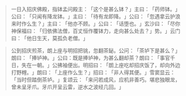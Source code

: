 > 一日入招庆佛殿，指钵孟问殿主：​「这个是甚么钵？​」主曰：​「药师钵。​」公曰：​「只闻有降龙钵。​」主曰：​「待有龙即降。​」公曰：​「忽遇拿云护浪来时作么生？​」主曰：​「他亦不顾。​」公曰：​「话堕也。​」玄沙曰：​「尽你神保福曰：​「归依佛法僧，百丈恒作覆钵力，走向甚么处去？​」势。​」云门曰：​「他日生天，莫孤负老僧。​」

> 公到招庆煎茶，朗上座与明招把铫，忽翻茶鉍。公问：​「茶垆下是甚么？​」朗曰：​「捧垆神。​」公曰：既是捧垆神，为甚么翻却茶？朗曰：​「事官千日，失在一朝。​」公拂袖便出。明招曰：​「朗上座吃却招庆饭了，却向外边打野榸。​」朗曰：​「上座作么生？​」招曰：​「非人得其便。​」雪窦显云：​「当时但踏倒茶垆。​」复颂云：​「来问若成风，应机非善巧。堪悲独眼龙，曾未呈牙爪。牙爪开呈云雷，逆水之波经几回。​」


